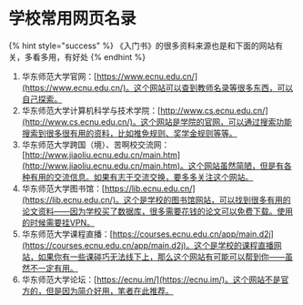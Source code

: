 # 学校常用网页名录

{% hint style="success" %}
《入门书》的很多资料来源也是和下面的网站有关，多看多用，有好处
{% endhint %}

1. 华东师范大学官网：[https://www.ecnu.edu.cn/](https://www.ecnu.edu.cn/)。这个网站可以查到教师名录等很多东西，可以自己探索。
2. 华东师范大学计算机科学与技术学院：[http://www.cs.ecnu.edu.cn/](http://www.cs.ecnu.edu.cn/)。这个网站是学院的官网，可以通过搜索功能搜索到很多很有用的资料，比如推免规则、奖学金规则等等。
3. 华东师范大学跨国（境）、苦啊校交流网：[http://www.jiaoliu.ecnu.edu.cn/main.htm](http://www.jiaoliu.ecnu.edu.cn/main.htm)。这个网站虽然简陋，但是有各种有用的交流信息。如果有志于交流交换，要多多关注这个网站。
4. 华东师范大学图书馆：[https://lib.ecnu.edu.cn/](https://lib.ecnu.edu.cn/)。这个是学校的图书馆网站，可以找到很多有用的论文资料——因为学校买了数据库，很多需要花钱的论文可以免费下载。使用的时候需要挂VPN。
5. 华东师范大学课程直播：[https://courses.ecnu.edu.cn/app/main.d2j](https://courses.ecnu.edu.cn/app/main.d2j)。这个是学校的课程直播网站，如果你有一些课碰巧无法线下上，那么这个网站有可能可以帮到你——虽然不一定有用。
6. 华东师范大学论坛：[https://ecnu.im/](https://ecnu.im/)。这个网站不是官方的，但是因为简介好用，笔者在此推荐。

